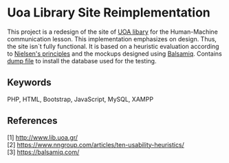 # Uoa Library Site Reimplementation
This project is a redesign of the site of [UOA libary](http://www.lib.uoa.gr/) for the Human-Machine communication lesson. This
implementation emphasizes on design. Thus, the site isn`t fully functional. It is based on a heuristic evaluation according to [Nielsen's 
principles](https://www.nngroup.com/articles/ten-usability-heuristics/) and the mockups designed using [Balsamiq](https://balsamiq.com/). Contains [dump file](https://github.com/patschris/UoaLibrarySiteReimplementation/blob/master/Dump20160126-2.sql) to install the database
used for the testing.

## Keywords
PHP, HTML, Bootstrap, JavaScript, MySQL, XAMPP

## References 
[1] http://www.lib.uoa.gr/<br/>
[2] https://www.nngroup.com/articles/ten-usability-heuristics/<br/>
[3] https://balsamiq.com/
